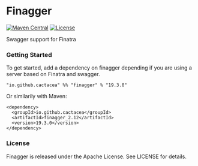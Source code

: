 # Finagger
[![Maven Central](https://maven-badges.herokuapp.com/maven-central/io.github.cactacea/finagger_2.12/badge.svg)](https://maven-badges.herokuapp.com/maven-central/io.github.cactacea/finagger_2.12)
[![License](https://img.shields.io/badge/License-Apache%202.0-blue.svg)](https://opensource.org/licenses/Apache-2.0)

Swagger support for Finatra

### Getting Started

To get started, add a dependency on finagger depending if you are using a server based on Finatra and swagger.

```
"io.github.cactacea" %% "finagger" % "19.3.0"
```
Or similarily with Maven:
```
<dependency>
  <groupId>io.github.cactacea</groupId>
  <artifactId>finagger_2.12</artifactId>
  <version>19.3.0</version>
</dependency>
```

### License

Finagger is released under the Apache License. See LICENSE for details.
